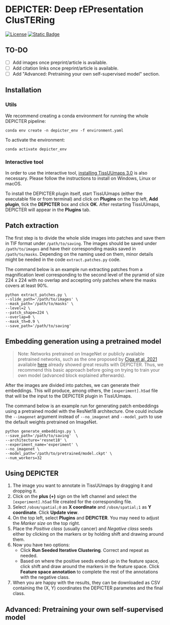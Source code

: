 # DEPICTER: Deep rEPresentation ClusTERing 
[![License](https://img.shields.io/badge/License-Apache%202.0-blue.svg)](https://opensource.org/licenses/Apache-2.0)
[![Static Badge](https://img.shields.io/badge/demo-simple-brightgreen)](https://tissuumaps.scilifelab.se/patient_012_node_0.tmap?path=private/DEPICTER/camelyon)

## TO-DO
- [ ] Add images once preprint/article is available.
- [ ] Add citation links once preprint/article is available.
- [ ] Add "Advanced: Pretraining your own self-supervised model" section.

## Installation

### Utils
We recommend creating a conda environment for running the whole DEPICTER pipeline:
```shell
conda env create -n depicter_env -f environment.yaml
```

To activate the environment:
```shell
conda activate depicter_env
```
### Interactive tool
In order to use the interactive tool, [installing TissUUmaps 3.0](https://tissuumaps.github.io/installation/) is also necessary. Please follow the instructions to install on Windows, Linux or macOS.

To install the DEPICTER plugin itself, start TissUUmaps (either the executable file or from terminal) and click on **Plugins** on the top left, **Add plugin**, tick the **DEPICTER** box and click **OK**. After restarting TissUUmaps, DEPICTER will appear in the **Plugins** tab.
 
## Patch extraction

The first step is to divide the whole slide images into patches and save them in TIF format under `/path/to/saving`. The images should be saved under `/path/to/images` and have their corresponding masks saved in `/path/to/masks`. Depending on the naming used on them, minor details might be needed in the code `extract.patches.py` code. 

The command below is an example run extracting patches from a magnification level corresponding to the second level of the pyramid of size 224 x 224 with no overlap and accepting only patches where the masks covers at least 90%. 

```shell
python extract_patches.py \
--slide_path='/path/to/images' \
--mask_path='/path/to/masks' \
--level=2 \
--patch_shape=224 \
--overlap=0 \
--mask_th=0.9 \
--save_path='/path/to/saving'
```

## Embedding generation using a pretrained model

> Note: Networks pretrained on ImageNet or publicly available pretrained networks, such as the one proposed by [Ciga et al, 2021](https://doi.org/10.1016/j.mlwa.2021.100198) available [here](https://github.com/ozanciga/self-supervised-histopathology/releases/tag/tenpercent) already showed great results with DEPICTER. Thus, we recommend this basic approach before going on trying to train your own model (advanced block explained afterwards).

After the images are divided into patches, we can generate their embeddings. This will produce, among others, the `[experiment].h5ad` file that will be the input to the DEPICTER plugin in TissUUmaps.

The command below is an example run for generating patch embeddings using a pretrained model with the ResNet18 architecture. One could include the `--imagenet` argument instead of `--no_imagenet` and `--model_path` to use the default weights pretrained on ImageNet.

```shell
python generate_embeddings.py \
--save_path='/path/to/saving'  \
--architecture='resnet18' \
--experiment_name='experiment' \
--no_imagenet \
--model_path='/path/to/pretrained/model.ckpt' \
--num_workers=32
```

## Using DEPICTER

1. The image you want to annotate in TissUUmaps by dragging it and dropping it.
2. Click on the **plus (+)** sign on the left channel and select the `[experiment].h5ad` file created for the corresponding file.
3. Select `/obsm/spatial;0` as **X coordinate** and `/obsm/spatial;1` as **Y coordinate**. Click **Update view**.
4. On the top left, select **Plugins** and **DEPICTER**. You may need to adjust the *Marker size* on the top right.
5. Place the *Positive class* (usually cancer) and *Negative class* seeds either by clicking on the markers or by holding shift and drawing around them.
6. Now you have two options:
    * Click **Run Seeded Iterative Clustering**. Correct and repeat as needed.
    * Based on where the positive seeds ended up in the feature space, click shift and draw around the markers in the feature space. Click **Feature space annotation** to complete the rest of the annotations with the negative class.
7. When you are happy with the results, they can be downloaded as CSV containing the (X, Y) coordinates the DEPICTER parametes and the final class.

## Advanced: Pretraining your own self-supervised model
